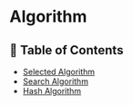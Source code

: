 # Algorithm


## :memo: Table of Contents

* [Selected Algorithm](/Algorithm/selected/README.md)
* [Search Algorithm](/Algorithm/search/README.md)
* [Hash Algorithm](/Algorithm/hash/README.md)

